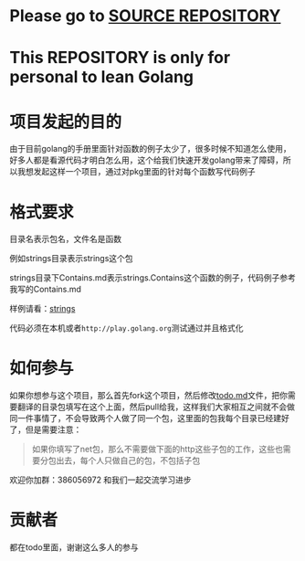 # Please go to   [SOURCE REPOSITORY](https://github.com/astaxie/gopkg)
# This REPOSITORY is only for personal  to lean Golang
# 项目发起的目的
由于目前golang的手册里面针对函数的例子太少了，很多时候不知道怎么使用，好多人都是看源代码才明白怎么用，这个给我们快速开发golang带来了障碍，所以我想发起这样一个项目，通过对pkg里面的针对每个函数写代码例子

# 格式要求

目录名表示包名，文件名是函数

例如strings目录表示strings这个包

strings目录下Contains.md表示strings.Contains这个函数的例子，代码例子参考我写的Contains.md 

样例请看：[strings](https://github.com/astaxie/gopkg/tree/master/strings)

代码必须在本机或者`http://play.golang.org`测试通过并且格式化

# 如何参与
如果你想参与这个项目，那么首先fork这个项目，然后修改[todo.md](https://github.com/astaxie/gopkg/blob/master/todo.md)文件，把你需要翻译的目录包填写在这个上面，然后pull给我，这样我们大家相互之间就不会做同一件事情了，不会导致两个人做了同一个包，这里面的包我每个目录已经建好了，但是需要注意：

>如果你填写了net包，那么不需要做下面的http这些子包的工作，这些也需要分包出去，每个人只做自己的包，不包括子包

欢迎你加群：386056972 和我们一起交流学习进步

# 贡献者

都在todo里面，谢谢这么多人的参与


